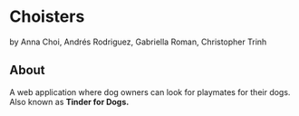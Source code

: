 # Choisters
by Anna Choi, Andrés Rodriguez, Gabriella Roman, Christopher Trinh

## About
A web application where dog owners can look for playmates for their dogs. Also known as **Tinder for Dogs.** 
